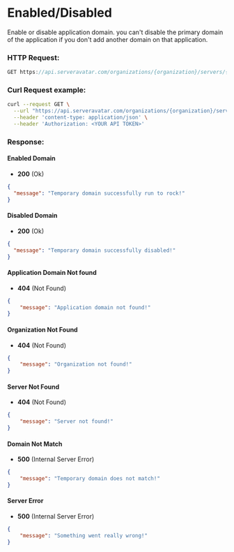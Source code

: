 # Enabled/Disabled 

Enable or disable application domain. you can't disable the primary domain of the application if you don't add another domain on that application.

### HTTP Request:

```js
GET https://api.serveravatar.com/organizations/{organization}/servers/{server}/applications/{application}/application-domains/{application_domain}/edit
```

### Curl Request example:

```sh
curl --request GET \
  --url "https://api.serveravatar.com/organizations/{organization}/servers/{server}/applications/{application}/application-domains/{application_domain}/edit" \
  --header 'content-type: application/json' \
  --header 'Authorization: <YOUR API TOKEN>'
```

### Response:

#### Enabled Domain
- __200__ (Ok)

``` json
{
  "message": "Temporary domain successfully run to rock!"
}
```

#### Disabled Domain
- __200__ (Ok)

``` json
{
  "message": "Temporary domain successfully disabled!"
}
```

#### Application Domain Not found
- __404__ (Not Found)

```json
{
    "message": "Application domain not found!"
}
```

#### Organization Not Found
- __404__ (Not Found)

```json
{
    "message": "Organization not found!"
}
```

#### Server Not Found
- __404__ (Not Found)

```json
{
    "message": "Server not found!"
}
```

#### Domain Not Match 
- __500__ (Internal Server Error)

```json
{
    "message": "Temporary domain does not match!"
}
```

#### Server Error
- __500__ (Internal Server Error)

```json
{
    "message": "Something went really wrong!"
}
```